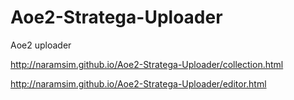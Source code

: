 # Aoe2-Stratega-Uploader
Aoe2 uploader

http://naramsim.github.io/Aoe2-Stratega-Uploader/collection.html

http://naramsim.github.io/Aoe2-Stratega-Uploader/editor.html
